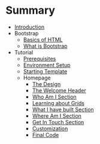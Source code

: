 # Summary

* [Introduction](README.md)
* Bootstrap
   * [Basics of HTML](bootstrap/basics_of_html.md)
   * [What is Bootstrap](bootstrap/what_is_bootstrap.md)
* Tutorial
   * [Prerequisites](tutorial/prerequisites.md)
   * [Environment Setup](tutorial/environment_setup.md)
   * [Starting Template](tutorial/starting_template.md)
   * Homepage
      * [The Design](tutorial/homepage_1_design.md)
      * [The Welcome Header](tutorial/homepage_2_header.md)
      * [Who Am I Section](tutorial/homepage_3_about_section.md)
      * [Learning about Grids](tutorial/homepage_4_bootstrap_grids.md)
      * [What I have built Section](tutorial/homepage_5_what_I_have_built_section.md)
      * [Where Am I Section](tutorial/homepage_6_where_am_I_section.md)
      * [Get In Touch Section](tutorial/homepage_7_get_in_touch_section.md)
      * [Customization](tutorial/homepage_8_customization.md)
      * [Final Code](tutorial/homepage_9_final_code.md)

